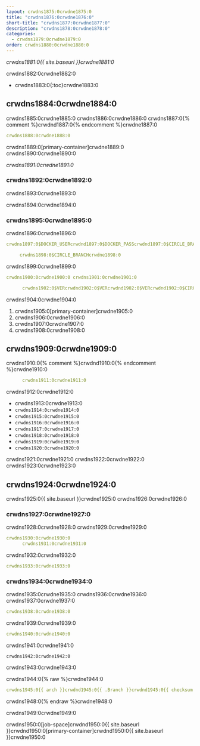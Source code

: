 ```yaml
---
layout: crwdns1875:0crwdne1875:0
title: "crwdns1876:0crwdne1876:0"
short-title: "crwdns1877:0crwdne1877:0"
description: "crwdns1878:0crwdne1878:0"
categories:
  - crwdns1879:0crwdne1879:0
order: crwdns1880:0crwdne1880:0
---
```

*crwdns1881:0{{ site.baseurl }}crwdne1881:0*

crwdns1882:0crwdne1882:0

- crwdns1883:0{:toc}crwdne1883:0

## crwdns1884:0crwdne1884:0

crwdns1885:0crwdne1885:0 crwdns1886:0crwdne1886:0 crwdns1887:0{% comment %}crwdnd1887:0{% endcomment %}crwdne1887:0

```yaml
crwdns1888:0crwdne1888:0
```

crwdns1889:0[primary-container]crwdne1889:0 crwdns1890:0crwdne1890:0

*crwdns1891:0crwdne1891:0*

### crwdns1892:0crwdne1892:0

crwdns1893:0crwdne1893:0

crwdns1894:0crwdne1894:0

### crwdns1895:0crwdne1895:0

crwdns1896:0crwdne1896:0

```yaml
crwdns1897:0$DOCKER_USERcrwdnd1897:0$DOCKER_PASScrwdnd1897:0$CIRCLE_BRANCHcrwdne1897:0

     crwdns1898:0$CIRCLE_BRANCHcrwdne1898:0
```

crwdns1899:0crwdne1899:0

```yaml
crwdns1900:0crwdne1900:0 crwdns1901:0crwdne1901:0

      crwdns1902:0$VERcrwdnd1902:0$VERcrwdnd1902:0$VERcrwdnd1902:0$CIRCLE_BUILD_NUMcrwdnd1902:0$TAGcrwdne1902:0      crwdns1903:0$DOCKER_USERcrwdnd1903:0$DOCKER_PASScrwdnd1903:0$TAGcrwdne1903:0
```

crwdns1904:0crwdne1904:0

1. crwdns1905:0[primary-container]crwdne1905:0
2. crwdns1906:0crwdne1906:0
3. crwdns1907:0crwdne1907:0
4. crwdns1908:0crwdne1908:0

## crwdns1909:0crwdne1909:0

crwdns1910:0{% comment %}crwdnd1910:0{% endcomment %}crwdne1910:0

```yaml
      crwdns1911:0crwdne1911:0
```

crwdns1912:0crwdne1912:0

- crwdns1913:0crwdne1913:0
- `crwdns1914:0crwdne1914:0`
- `crwdns1915:0crwdne1915:0`
- `crwdns1916:0crwdne1916:0`
- `crwdns1917:0crwdne1917:0`
- `crwdns1918:0crwdne1918:0`
- `crwdns1919:0crwdne1919:0`
- `crwdns1920:0crwdne1920:0`

crwdns1921:0crwdne1921:0 crwdns1922:0crwdne1922:0 crwdns1923:0crwdne1923:0

## crwdns1924:0crwdne1924:0

crwdns1925:0{{ site.baseurl }}crwdne1925:0 crwdns1926:0crwdne1926:0

### crwdns1927:0crwdne1927:0

crwdns1928:0crwdne1928:0 crwdns1929:0crwdne1929:0

```yaml
crwdns1930:0crwdne1930:0
      crwdns1931:0crwdne1931:0
```

crwdns1932:0crwdne1932:0

```yaml
crwdns1933:0crwdne1933:0
```

### crwdns1934:0crwdne1934:0

crwdns1935:0crwdne1935:0 crwdns1936:0crwdne1936:0 crwdns1937:0crwdne1937:0

```yaml
crwdns1938:0crwdne1938:0
```

crwdns1939:0crwdne1939:0

```yaml
crwdns1940:0crwdne1940:0
```

crwdns1941:0crwdne1941:0

    crwdns1942:0crwdne1942:0
    

crwdns1943:0crwdne1943:0

crwdns1944:0{% raw %}crwdne1944:0

```yaml
crwdns1945:0{{ arch }}crwdnd1945:0{{ .Branch }}crwdnd1945:0{{ checksum "Gemfile.lock" }}crwdnd1945:0{{ arch }}crwdnd1945:0{{ .Branch }}crwdnd1945:0{{ arch }}crwdnd1945:0$CACHE_PATHcrwdnd1945:0$NAMEcrwdnd1945:0$CACHE_PATHcrwdne1945:0 crwdns1946:0$NAMEcrwdnd1946:0$NAMEcrwdnd1946:0$NAMEcrwdnd1946:0$NAMEcrwdnd1946:0$NAMEcrwdnd1946:0$NAMEcrwdne1946:0 crwdns1947:0$CACHE_PATHcrwdnd1947:0$NAMEcrwdnd1947:0{{ arch }}crwdnd1947:0{{ .Branch }}crwdnd1947:0{{ checksum "Gemfile.lock" }}crwdne1947:0
```

crwdns1948:0{% endraw %}crwdne1948:0

crwdns1949:0crwdne1949:0

crwdns1950:0[job-space]crwdnd1950:0{{ site.baseurl }}crwdnd1950:0[primary-container]crwdnd1950:0{{ site.baseurl }}crwdne1950:0